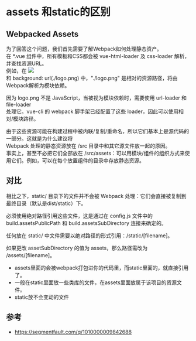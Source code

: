 # assets 和static的区别

## Webpacked Assets
为了回答这个问题，我们首先需要了解Webpack如何处理静态资产。  
在 *.vue 组件中，所有模板和CSS都会被 vue-html-loader 及 css-loader 解析，并查找资源URL。  
例如，在 <img src="./logo.png">  
和 background: url(./logo.png) 中，"./logo.png" 是相对的资源路径，将由Webpack解析为模块依赖。  

因为 logo.png 不是 JavaScript，当被视为模块依赖时，需要使用 url-loader 和 file-loader  
处理它。vue-cli 的 webpack 脚手架已经配置了这些 loader，因此可以使用相对/模块路径。  

由于这些资源可能在构建过程中被内联/复制/重命名，所以它们基本上是源代码的一部分。这就是为什么建议将  
Webpack 处理的静态资源放在 /src 目录中和其它源文件放一起的原因。   
事实上，甚至不必把它们全部放在 /src/assets：可以用模块/组件的组织方式来使用它们。例如，可以在每个放置组件的目录中存放静态资源。


## 对比
相比之下，static/ 目录下的文件并不会被 Webpack 处理：它们会直接被复制到最终目录（默认是dist/static）下。

必须使用绝对路径引用这些文件，这是通过在 config.js 文件中的 build.assetsPublicPath 和 build.assetsSubDirectory 连接来确定的。

任何放在 static/ 中文件需要以绝对路径的形式引用：/static/[filename]。

如果更改 assetSubDirectory 的值为 assets，那么路径需改为 /assets/[filename]。

- assets里面的会被webpack打包进你的代码里，而static里面的，就直接引用了。
- 一般在static里面放一些类库的文件，在assets里面放属于该项目的资源文件。
- static放不会变动的文件 

## 参考
- https://segmentfault.com/q/1010000009842688
